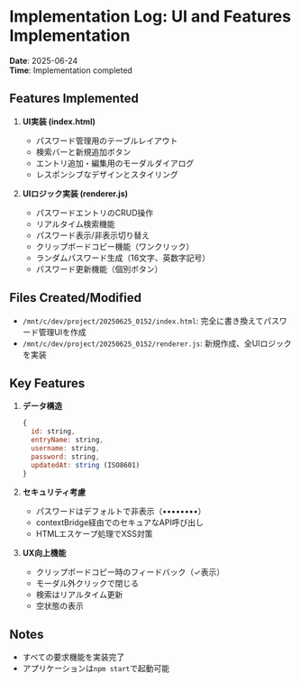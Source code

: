 # Implementation Log: UI and Features Implementation

**Date**: 2025-06-24  
**Time**: Implementation completed

## Features Implemented

1. **UI実装 (index.html)**
   - パスワード管理用のテーブルレイアウト
   - 検索バーと新規追加ボタン
   - エントリ追加・編集用のモーダルダイアログ
   - レスポンシブなデザインとスタイリング

2. **UIロジック実装 (renderer.js)**
   - パスワードエントリのCRUD操作
   - リアルタイム検索機能
   - パスワード表示/非表示切り替え
   - クリップボードコピー機能（ワンクリック）
   - ランダムパスワード生成（16文字、英数字記号）
   - パスワード更新機能（個別ボタン）

## Files Created/Modified

- `/mnt/c/dev/project/20250625_0152/index.html`: 完全に書き換えてパスワード管理UIを作成
- `/mnt/c/dev/project/20250625_0152/renderer.js`: 新規作成、全UIロジックを実装

## Key Features

1. **データ構造**
   ```javascript
   {
     id: string,
     entryName: string,
     username: string,
     password: string,
     updatedAt: string (ISO8601)
   }
   ```

2. **セキュリティ考慮**
   - パスワードはデフォルトで非表示（••••••••）
   - contextBridge経由でのセキュアなAPI呼び出し
   - HTMLエスケープ処理でXSS対策

3. **UX向上機能**
   - クリップボードコピー時のフィードバック（✓表示）
   - モーダル外クリックで閉じる
   - 検索はリアルタイム更新
   - 空状態の表示

## Notes

- すべての要求機能を実装完了
- アプリケーションは`npm start`で起動可能